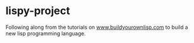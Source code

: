 lispy-project
=============

Following along from the tutorials on www.buildyourownlisp.com to build a new lisp programming language. 
